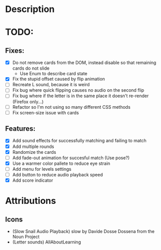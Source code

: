 # Description

# TODO:
## Fixes:
- [x] Do not remove cards from the DOM, instead disable so that remaining cards do not slide
   - Use Enum to describe card state
- [x] Fix the stupid offset caused by flip animation
- [ ] Recreate L sound, because it is weird
- [ ] Fix bug where quick flipping causes no audio on the second flip
- [ ] Fix bug where if the letter is in the same place it doesn't re-render (Firefox only...)
- [ ] Refactor so I'm not using so many different CSS methods
- [ ] Fix screen-size issue with cards
## Features:
- [x] Add sound effects for successfully matching and failing to match 
- [x] Add multiple rounds
- [x] Randomize the cards
- [ ] Add fade-out animation for succesful match (Use pose?)
- [x] Use a warmer color pallete to reduce eye strain
- [ ] Add menu for levels settings
- [ ] Add button to reduce audio playback speed
- [x] Add score indicator
# Attributions
## Icons
- (Slow Snail Audio Playback) slow by Davide Dosse Dossena from the Noun Project
- (Letter sounds) AllAboutLearning